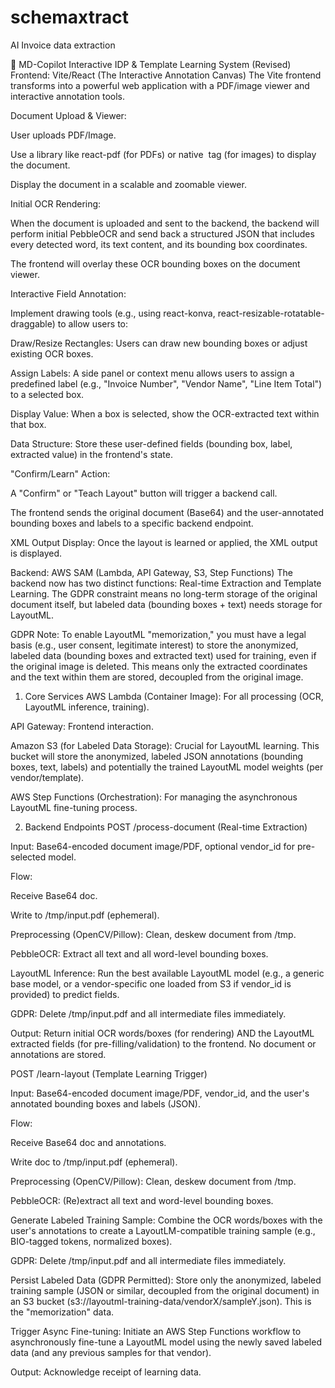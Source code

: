 # schemaxtract
AI Invoice data extraction

🚀 MD-Copilot Interactive IDP & Template Learning System (Revised)
Frontend: Vite/React (The Interactive Annotation Canvas)
The Vite frontend transforms into a powerful web application with a PDF/image viewer and interactive annotation tools.

Document Upload & Viewer:

User uploads PDF/Image.

Use a library like react-pdf (for PDFs) or native <img> tag (for images) to display the document.

Display the document in a scalable and zoomable viewer.

Initial OCR Rendering:

When the document is uploaded and sent to the backend, the backend will perform initial PebbleOCR and send back a structured JSON that includes every detected word, its text content, and its bounding box coordinates.

The frontend will overlay these OCR bounding boxes on the document viewer.

Interactive Field Annotation:

Implement drawing tools (e.g., using react-konva, react-resizable-rotatable-draggable) to allow users to:

Draw/Resize Rectangles: Users can draw new bounding boxes or adjust existing OCR boxes.

Assign Labels: A side panel or context menu allows users to assign a predefined label (e.g., "Invoice Number", "Vendor Name", "Line Item Total") to a selected box.

Display Value: When a box is selected, show the OCR-extracted text within that box.

Data Structure: Store these user-defined fields (bounding box, label, extracted value) in the frontend's state.

"Confirm/Learn" Action:

A "Confirm" or "Teach Layout" button will trigger a backend call.

The frontend sends the original document (Base64) and the user-annotated bounding boxes and labels to a specific backend endpoint.

XML Output Display: Once the layout is learned or applied, the XML output is displayed.

Backend: AWS SAM (Lambda, API Gateway, S3, Step Functions)
The backend now has two distinct functions: Real-time Extraction and Template Learning. The GDPR constraint means no long-term storage of the original document itself, but labeled data (bounding boxes + text) needs storage for LayoutML.

GDPR Note: To enable LayoutML "memorization," you must have a legal basis (e.g., user consent, legitimate interest) to store the anonymized, labeled data (bounding boxes and extracted text) used for training, even if the original image is deleted. This means only the extracted coordinates and the text within them are stored, decoupled from the original image.

1. Core Services
AWS Lambda (Container Image): For all processing (OCR, LayoutML inference, training).

API Gateway: Frontend interaction.

Amazon S3 (for Labeled Data Storage): Crucial for LayoutML learning. This bucket will store the anonymized, labeled JSON annotations (bounding boxes, text, labels) and potentially the trained LayoutML model weights (per vendor/template).

AWS Step Functions (Orchestration): For managing the asynchronous LayoutML fine-tuning process.

2. Backend Endpoints
POST /process-document (Real-time Extraction)

Input: Base64-encoded document image/PDF, optional vendor_id for pre-selected model.

Flow:

Receive Base64 doc.

Write to /tmp/input.pdf (ephemeral).

Preprocessing (OpenCV/Pillow): Clean, deskew document from /tmp.

PebbleOCR: Extract all text and all word-level bounding boxes.

LayoutML Inference: Run the best available LayoutML model (e.g., a generic base model, or a vendor-specific one loaded from S3 if vendor_id is provided) to predict fields.

GDPR: Delete /tmp/input.pdf and all intermediate files immediately.

Output: Return initial OCR words/boxes (for rendering) AND the LayoutML extracted fields (for pre-filling/validation) to the frontend. No document or annotations are stored.

POST /learn-layout (Template Learning Trigger)

Input: Base64-encoded document image/PDF, vendor_id, and the user's annotated bounding boxes and labels (JSON).

Flow:

Receive Base64 doc and annotations.

Write doc to /tmp/input.pdf (ephemeral).

Preprocessing (OpenCV/Pillow): Clean, deskew document from /tmp.

PebbleOCR: (Re)extract all text and word-level bounding boxes.

Generate Labeled Training Sample: Combine the OCR words/boxes with the user's annotations to create a LayoutLM-compatible training sample (e.g., BIO-tagged tokens, normalized boxes).

GDPR: Delete /tmp/input.pdf and all intermediate files immediately.

Persist Labeled Data (GDPR Permitted): Store only the anonymized, labeled training sample (JSON or similar, decoupled from the original document) in an S3 bucket (s3://layoutml-training-data/vendorX/sampleY.json). This is the "memorization" data.

Trigger Async Fine-tuning: Initiate an AWS Step Functions workflow to asynchronously fine-tune a LayoutML model using the newly saved labeled data (and any previous samples for that vendor).

Output: Acknowledge receipt of learning data.
